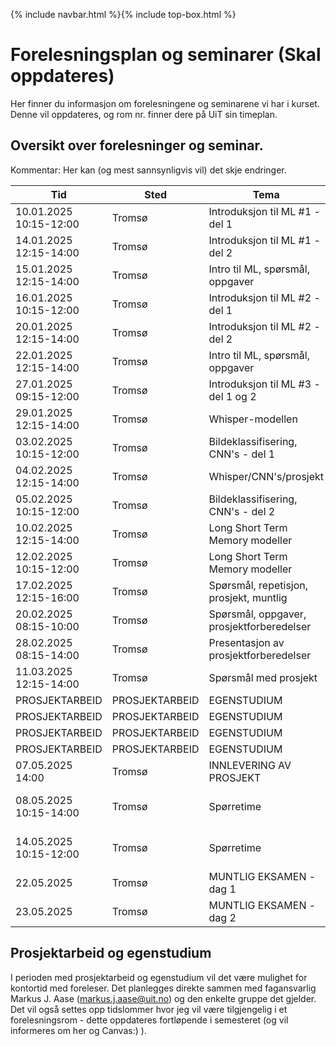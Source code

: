 {% include navbar.html %}{% include top-box.html %}
# Forelesningsplan og seminarer (Skal oppdateres)
Her finner du informasjon om forelesningene og seminarene vi har i kurset.
Denne vil oppdateres, og rom nr. finner dere på UiT sin timeplan.


## Oversikt over forelesninger og seminar.
Kommentar: Her kan (og mest sannsynligvis vil) det skje endringer.

| Tid            | Sted            | Tema               |Type               |
|----------------|-----------------|--------------------|--------------------|
|10.01.2025  10:15-12:00    |Tromsø  |Introduksjon til ML #1 - del 1 |Forelesning|
|14.01.2025  12:15-14:00    |Tromsø  |Introduksjon til ML #1 - del 2 |Forelesning|
|15.01.2025  12:15-14:00    |Tromsø  |Intro til ML, spørsmål, oppgaver |Seminar|
|16.01.2025  10:15-12:00    |Tromsø  |Introduksjon til ML #2 - del 1 |Forelesning|
|20.01.2025  12:15-14:00    |Tromsø  |Introduksjon til ML #2 - del 2 |Forelesning|
|22.01.2025  12:15-14:00    |Tromsø  |Intro til ML, spørsmål, oppgaver |Seminar|
|27.01.2025  09:15-12:00    |Tromsø  |Introduksjon til ML #3 - del 1 og 2 |Forelesning|
|29.01.2025  12:15-14:00    |Tromsø  |Whisper-modellen |Forelesning|
|03.02.2025  10:15-12:00    |Tromsø  |Bildeklassifisering, CNN's - del 1  |Forelesning|
|04.02.2025  12:15-14:00    |Tromsø  |Whisper/CNN's/prosjekt |Seminar|
|05.02.2025  10:15-12:00    |Tromsø  |Bildeklassifisering, CNN's - del 2 |Forelesning|
|10.02.2025  12:15-14:00    |Tromsø  |Long Short Term Memory modeller|Forelesning |
|12.02.2025  10:15-12:00    |Tromsø  |Long Short Term Memory modeller|Forelesning |
|17.02.2025  12:15-16:00    |Tromsø  |Spørsmål, repetisjon, prosjekt, muntlig |Forelesning |
|20.02.2025  08:15-10:00    |Tromsø  |Spørsmål, oppgaver, prosjektforberedelser |Seminar |
|28.02.2025  08:15-14:00    |Tromsø  |Presentasjon av prosjektforberedelser |----- |
|11.03.2025  12:15-14:00    |Tromsø  |Spørsmål med prosjekt |Seminar|
|PROSJEKTARBEID|PROSJEKTARBEID|EGENSTUDIUM|EGENSTUDIUM|
|PROSJEKTARBEID|PROSJEKTARBEID|EGENSTUDIUM|EGENSTUDIUM|
|PROSJEKTARBEID|PROSJEKTARBEID|EGENSTUDIUM|EGENSTUDIUM|
|PROSJEKTARBEID|PROSJEKTARBEID|EGENSTUDIUM|EGENSTUDIUM|
|07.05.2025  14:00    |Tromsø  |INNLEVERING AV PROSJEKT |[Wiseflow innlevering](https://europe.wiseflow.net/participant/) |
|08.05.2025  10:15-14:00    |Tromsø  |Spørretime |Forberedelse til muntlig eksamen |
|14.05.2025  10:15-12:00    |Tromsø  |Spørretime |Forberedelse til muntlig eksamen |
|22.05.2025|Tromsø|MUNTLIG EKSAMEN - dag 1|--------------------|
|23.05.2025|Tromsø|MUNTLIG EKSAMEN - dag 2|--------------------|

## Prosjektarbeid og egenstudium
I perioden med prosjektarbeid og egenstudium vil det være mulighet for kontortid med foreleser. Det planlegges direkte sammen med fagansvarlig Markus J. Aase (markus.j.aase@uit.no) og den enkelte gruppe det gjelder. Det vil også settes opp tidslommer hvor jeg vil være tilgjengelig i et forelesningsrom - dette oppdateres fortløpende i semesteret (og vil informeres om her og Canvas:) ).









   





